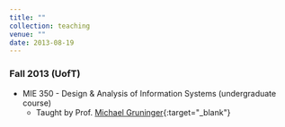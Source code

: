 ```yaml
---
title: ""
collection: teaching
venue: ""
date: 2013-08-19
---
```


### Fall 2013 (UofT)
* MIE 350 - Design & Analysis of Information Systems (undergraduate course)
    * Taught by Prof. [Michael Gruninger](http://stl.mie.utoronto.ca/gruninger.html){:target="_blank"}